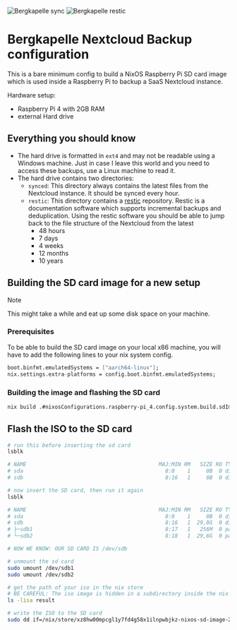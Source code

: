 ![Bergkapelle sync](https://healthchecks.io/b/2/d8b1736e-8bd3-4b75-8a14-16984e3d5637.svg)
![Bergkapelle restic](https://healthchecks.io/b/2/64ac11c2-0699-4626-8e1a-94c9ce560a9c.svg)

# Bergkapelle Nextcloud Backup configuration

This is a bare minimum config to build a NixOS Raspberry Pi SD card image which is used inside a Raspberry Pi to backup a SaaS Nextcloud instance.

Hardware setup: 

* Raspberry Pi 4 with 2GB RAM
* external Hard drive

## Everything you should know

* The hard drive is formatted in `ext4` and may not be readable using a Windows machine. Just in case I leave this world and you need to access these backups, use a Linux machine to read it.
* The hard drive contains two directories:
    * `synced`: This directory always contains the latest files from the Nextcloud instance. It should be synced every hour.
    * `restic`: This directory contains a [restic](https://restic.net/) repository. Restic is a documentation software which supports incremental backups and deduplication. Using the restic software you should be able to jump back to the file structure of the Nextcloud from the latest
        * 48 hours
        * 7 days
        * 4 weeks
        * 12 months
        * 10 years

## Building the SD card image for a new setup

> [!NOTE]
> This might take a while and eat up some disk space on your machine.

### Prerequisites
To be able to build the SD card image on your local x86 machine, you will have to add the following lines to your nix system config.

```nix
boot.binfmt.emulatedSystems = ["aarch64-linux"];
nix.settings.extra-platforms = config.boot.binfmt.emulatedSystems;
```

### Building the image and flashing the SD card

```bash
nix build .#nixosConfigurations.raspberry-pi_4.config.system.build.sdImage
```

## Flash the ISO to the SD card

```bash
# run this before inserting the sd card
lsblk

# NAME                                          MAJ:MIN RM   SIZE RO TYPE  MOUNTPOINTS
# sda                                             8:0    1     0B  0 disk
# sdb                                             8:16   1     0B  0 disk

# now insert the SD card, then run it again
lsblk

# NAME                                          MAJ:MIN RM   SIZE RO TYPE  MOUNTPOINTS
# sda                                             8:0    1     0B  0 disk
# sdb                                             8:16   1  29,8G  0 disk
# ├─sdb1                                          8:17   1   256M  0 part  /run/media/ruben/bootfs
# └─sdb2                                          8:18   1  29,6G  0 part  /run/media/ruben/rootfs

# NOW WE KNOW: OUR SD CARD IS /dev/sdb

# unmount the sd card
sudo umount /dev/sdb1
sudo umount /dev/sdb2

# get the path of your iso in the nix store
# BE CAREFUL: The iso image is hidden in a subdirectory inside the nix store
ls -lisa result

# write the ISO to the SD card
sudo dd if=/nix/store/xz8hw00mpcgl1y7fd4g58x1ilnpwbjkz-nixos-sd-image-24.11.20240608.cd18e2a-aarch64-linux.img/sd-image/nixos-sd-image-24.11.20240608.cd18e2a-aarch64-linux.img of=/dev/sdb bs=1M status=progress
```

